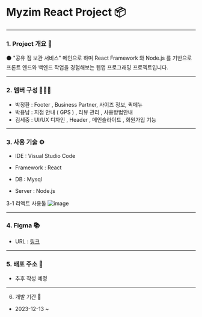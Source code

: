 # Myzim React Project  📦 


---

### 1. Project 개요  🧾



⚫  "공유 짐 보관 서비스" 메인으로 하며 React Framework 와 Node.js 를 기반으로 프론트 엔드와 백엔드 작업을 경험해보는 웹앱 프로그래밍 프로젝트입니다.


    
---


### 2. 멤버 구성  👨‍👦‍👦

   
   * 박정환 : Footer , Business Partner, 사이즈 정보, 퀵메뉴
   * 박용남 : 지점 안내 ( GPS ) , 리뷰 관리 , 사용방법안내
   * 김세중 : UI/UX 디자인 , Header , 메인슬라이드 , 회원가입 기능


  
---


### 3. 사용 기술  ⚙



  - IDE : Visual Studio Code


  - Framework : React


 -  DB : Mysql


 -  Server : Node.js

3-1 리액트 사용툴
![image](https://github.com/ssumiz/react_myzim.github.io/assets/146901772/3e02964f-2de3-4810-a9c8-18f5849e87bb)


---


### 4. Figma  📚



-   URL : [링크](https://www.figma.com/file/DMh8dLlmlbTTHkelkFFYVQ/%ED%8C%80%ED%94%8C_%ED%94%84%EB%A1%9C%ED%86%A0%ED%83%80%EC%9D%B4%ED%95%91?type=design&node-id=0-1&mode=design&t=FvnbkaJPznJsLpZ7-0)


---

### 5. 배포 주소  📁



 -  추후 작성 예정


---


6. 개발 기간  📆

-   2023-12-13 ~
